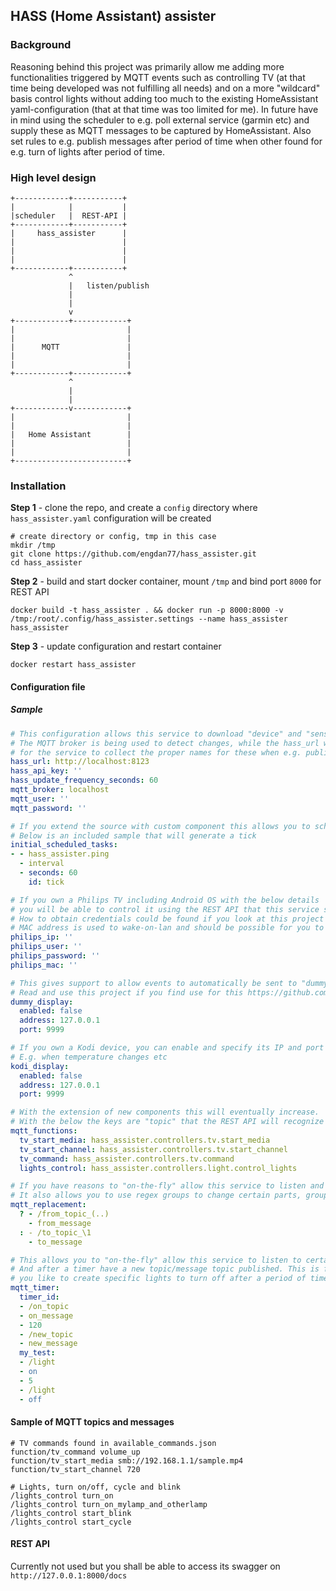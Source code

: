 ## HASS (Home Assistant) assister

### Background

Reasoning behind this project was primarily allow me adding more functionalities triggered by MQTT events such as controlling TV (at that time being developed was not fulfilling all needs) and on a more "wildcard" basis control lights without adding too much to the existing HomeAssistant yaml-configuration (that at that time was too limited for me).
In future have in mind using the scheduler to e.g. poll external service (garmin etc) and supply these as MQTT messages to be captured by HomeAssistant.
Also set rules to e.g. publish messages after period of time when other found for e.g. turn of lights after period of time.

### High level design

```
+------------+-----------+
|            |           |
|scheduler   |  REST-API |
+------------+-----------+
|     hass_assister      |
|                        |
|                        |
|                        |
+------------+-----------+
             ^
             |   listen/publish
             |
             |
             v
+------------+------------+
|                         |
|                         |
|      MQTT               |
|                         |
|                         |
+------------+------------+
             ^
             |
             |
+------------v------------+
|                         |
|                         |
|   Home Assistant        |
|                         |
|                         |
+-------------------------+

```

### Installation

**Step 1** - clone the repo, and create a `config` directory where `hass_assister.yaml` configuration will be created

```shell script
# create directory or config, tmp in this case
mkdir /tmp
git clone https://github.com/engdan77/hass_assister.git
cd hass_assister
```
**Step 2** - build and start docker container, mount `/tmp` and bind port `8000` for REST API

```shell script
docker build -t hass_assister . && docker run -p 8000:8000 -v /tmp:/root/.config/hass_assister.settings --name hass_assister hass_assister 
```

**Step 3** - update configuration and restart container

```shell script
docker restart hass_assister 
```

#### Configuration file

##### Sample

```yaml
# This configuration allows this service to download "device" and "sensors" from HomeAssistant.
# The MQTT broker is being used to detect changes, while the hass_url with credentials used 
# for the service to collect the proper names for these when e.g. publishing other display devices (such as kodi)
hass_url: http://localhost:8123
hass_api_key: ''
hass_update_frequency_seconds: 60
mqtt_broker: localhost
mqtt_user: ''
mqtt_password: ''

# If you extend the source with custom component this allows you to schedule to run these in intervals
# Below is an included sample that will generate a tick
initial_scheduled_tasks:
- - hass_assister.ping
  - interval
  - seconds: 60
    id: tick

# If you own a Philips TV including Android OS with the below details
# you will be able to control it using the REST API that this service supply.
# How to obtain credentials could be found if you look at this project https://github.com/eslavnov/pylips
# MAC address is used to wake-on-lan and should be possible for you to get from your router
philips_ip: ''
philips_user: ''
philips_password: ''
philips_mac: ''

# This gives support to allow events to automatically be sent to "dummy devices"
# Read and use this project if you find use for this https://github.com/engdan77/dummy_screen
dummy_display:
  enabled: false
  address: 127.0.0.1
  port: 9999

# If you own a Kodi device, you can enable and specify its IP and port to allow "notifications" to be sent there
# E.g. when temperature changes etc
kodi_display:
  enabled: false
  address: 127.0.0.1
  port: 9999

# With the extension of new components this will eventually increase.
# With the below the keys are "topic" that the REST API will recognize and trigger following components
mqtt_functions:
  tv_start_media: hass_assister.controllers.tv.start_media
  tv_start_channel: hass_assister.controllers.tv.start_channel
  tv_command: hass_assister.controllers.tv.command
  lights_control: hass_assister.controllers.light.control_lights

# If you have reasons to "on-the-fly" allow this service to listen and republish MQTT topic/messages
# It also allows you to use regex groups to change certain parts, groups are represnted by \1 (Python-re standard)
mqtt_replacement:
  ? - /from_topic_(..)
    - from_message
  : - /to_topic_\1
    - to_message

# This allows you to "on-the-fly" allow this service to listen to certain MQTT topic/messages
# And after a timer have a new topic/message topic published. This is for example useful when
# you like to create specific lights to turn off after a period of time
mqtt_timer:
  timer_id:
  - /on_topic
  - on_message
  - 120
  - /new_topic
  - new_message
  my_test:
  - /light
  - on
  - 5
  - /light
  - off
```

#### Sample of MQTT topics and messages

```
# TV commands found in available_commands.json
function/tv_command volume_up
function/tv_start_media smb://192.168.1.1/sample.mp4
function/tv_start_channel 720

# Lights, turn on/off, cycle and blink
/lights_control turn_on
/lights_control turn_on_mylamp_and_otherlamp
/lights_control start_blink
/lights_control start_cycle
```

#### REST API

Currently not used but you shall be able to access its swagger on `http://127.0.0.1:8000/docs`
